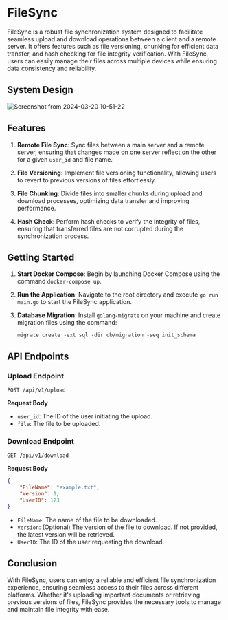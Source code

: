 # FileSync

FileSync is a robust file synchronization system designed to facilitate seamless upload and download operations between a client and a remote server. It offers features such as file versioning, chunking for efficient data transfer, and hash checking for file integrity verification. With FileSync, users can easily manage their files across multiple devices while ensuring data consistency and reliability.

## System Design 
![Screenshot from 2024-03-20 10-51-22](https://github.com/SanjaySinghRajpoot/fileSync/assets/67458417/c7c67dd9-5e7f-4440-82ad-8d74b1cda87d)




## Features

1. **Remote File Sync**: Sync files between a main server and a remote server, ensuring that changes made on one server reflect on the other for a given `user_id` and file name.

2. **File Versioning**: Implement file versioning functionality, allowing users to revert to previous versions of files effortlessly.

3. **File Chunking**: Divide files into smaller chunks during upload and download processes, optimizing data transfer and improving performance.

4. **Hash Check**: Perform hash checks to verify the integrity of files, ensuring that transferred files are not corrupted during the synchronization process.

## Getting Started

1. **Start Docker Compose**: Begin by launching Docker Compose using the command `docker-compose up`.

2. **Run the Application**: Navigate to the root directory and execute `go run main.go` to start the FileSync application.

3. **Database Migration**: Install `golang-migrate` on your machine and create migration files using the command:
   ```
   migrate create -ext sql -dir db/migration -seq init_schema
   ```

## API Endpoints

### Upload Endpoint

```
POST /api/v1/upload
```

**Request Body**
- `user_id`: The ID of the user initiating the upload.
- `file`: The file to be uploaded.

### Download Endpoint

```
GET /api/v1/download
```

**Request Body**
```json
{
    "FileName": "example.txt",
    "Version": 1,
    "UserID": 123
}
```

- `FileName`: The name of the file to be downloaded.
- `Version`: (Optional) The version of the file to download. If not provided, the latest version will be retrieved.
- `UserID`: The ID of the user requesting the download.

## Conclusion

With FileSync, users can enjoy a reliable and efficient file synchronization experience, ensuring seamless access to their files across different platforms. Whether it's uploading important documents or retrieving previous versions of files, FileSync provides the necessary tools to manage and maintain file integrity with ease.

